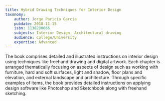 ```yaml
---
title: Hybrid Drawing Techniques for Interior Design
taxonomy:
	author: Jorge Paricio Garcia
	pubdate: 2018-11-15
	isbn: 1138280666
	subjects: Interior Design, Architectural drawing
	audience: College/University
	expertise: Advanced
---
```

The book comprises detailed and illustrated instructions on interior design using techniques like freehand drawing and digital artwork. Each chapter is arranged thematically focusing on aspects of design such as working with furniture, hard and soft surfaces, light and shadow, floor plans and elevation, and external landscape and architecture. Through specific examples of items, the book provides detailed instructions on applying design software like Photoshop and Sketchbook along with freehand sketching.